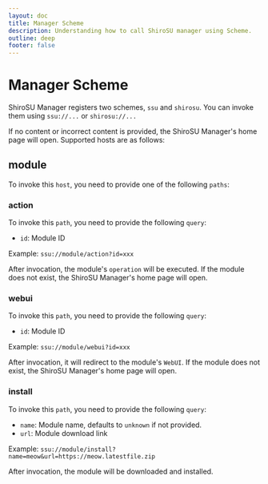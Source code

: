 ```yaml
---
layout: doc
title: Manager Scheme
description: Understanding how to call ShiroSU manager using Scheme.
outline: deep
footer: false
---
```

# **Manager Scheme**

ShiroSU Manager registers two schemes, `ssu` and `shirosu`.  You can invoke them using `ssu://...` or `shirosu://...`

If no content or incorrect content is provided, the ShiroSU Manager's home page will open. Supported hosts are as follows:

## module

To invoke this `host`, you need to provide one of the following `paths`:

### action

To invoke this `path`, you need to provide the following `query`:

- `id`: Module ID

Example: `ssu://module/action?id=xxx`

After invocation, the module's `operation` will be executed. If the module does not exist, the ShiroSU Manager's home page will open.

### webui

To invoke this `path`, you need to provide the following `query`:

- `id`: Module ID

Example: `ssu://module/webui?id=xxx`

After invocation, it will redirect to the module's `WebUI`. If the module does not exist, the ShiroSU Manager's home page will open.

### install

To invoke this `path`, you need to provide the following `query`:

- `name`: Module name, defaults to `unknown` if not provided.
- `url`: Module download link

Example: `ssu://module/install?name=meow&url=https://meow.latestfile.zip`

After invocation, the module will be downloaded and installed.